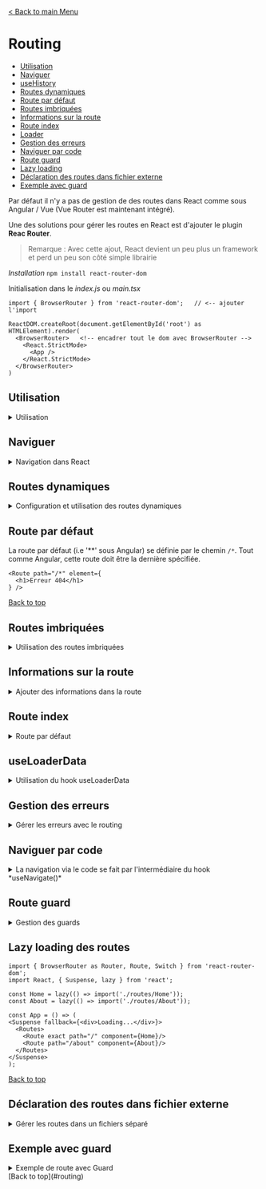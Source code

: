 [< Back to main Menu](https://github.com/gsoulie/react-resources/blob/master/react-presentation.md)    

# Routing

* [Utilisation](#utilisation)     
* [Naviguer](#naviguer)    
* [useHistory](https://github.com/gsoulie/react-resources/blob/main/react-hooks.md#usehistory)      
* [Routes dynamiques](#routes-dynamiques)     
* [Route par défaut](#route-par-défaut)     
* [Routes imbriquées](#routes-imbriquées)     
* [Informations sur la route](#informations-sur-la-route)      
* [Route index](#route-index)     
* [Loader](#useLoaderData)    
* [Gestion des erreurs](#gestion-des-erreurs)     
* [Naviguer par code](#naviguer-par-code)     
* [Route guard](#route-guard)     
* [Lazy loading](#lazy-loading)      
* [Déclaration des routes dans fichier externe](#déclaration-des-routes-dans-fichier-externe)     
* [Exemple avec guard](#exemple-avec-guard)       


Par défaut il n'y a pas de gestion de des routes dans React comme sous Angular / Vue (Vue Router est maintenant intégré). 

Une des solutions pour gérer les routes en React est d'ajouter le plugin **Reac Router**.

> Remarque : Avec cette ajout, React devient un peu plus un framework et perd un peu son côté simple librairie

*Installation*
````npm install react-router-dom````

Initialisation dans le *index.js* ou *main.tsx*

````tsx
import { BrowserRouter } from 'react-router-dom';	// <-- ajouter l'import

ReactDOM.createRoot(document.getElementById('root') as HTMLElement).render(
  <BrowserRouter>	<!-- encadrer tout le dom avec BrowserRouter -->
    <React.StrictMode>
      <App />
    </React.StrictMode>
  </BrowserRouter>
)
````

## Utilisation

<details>
  <summary>Utilisation</summary>
Pour utiliser le routing dans un composant, il faut importer les modules ````import { Route, Routes } from 'react-router-dom';````. 

Ensuite on va encadrer le code qui dépend d'un routage avec une balise ````<Routes>```` qui va contenir chaque ````<Route>````.

Chaque balise ````<Route>```` prend un paramètre *path* ainsi qu'un paramètre *element* qui va contenir tout le contenu qui est accessible via la route en question

*App.tsx*
````tsx
import { Route, Routes } from 'react-router-dom';

function App() {
  return (
    <div className='main-container'>
      <img src={reactLogo} className="logo react" alt="React logo" />
      <Routes>
        <Route path="/" element={
          <div>
            <h2>Tuto Todo App</h2>
            <Hello name='Guillaume'>
              <span style={{ color: 'red' }}>Bonjour Typescript</span>
            </Hello>
          </div>
        } />
		<Route 
			path="/users" 
			element={
			  <UserList></UserList> 
			} />
      </Routes>      
      
    </div>    
  )
}
````

[Back to top](#routing)     
</details>

## Naviguer

<details>
  <summary>Navigation dans React</summary>
Tout comme Angular / Vue, utiliser une balise ````<a href="">```` permet de naviguer entre les routes mais a pour inconvénient de déclencher un rafraichissement de toute la page.

Avec React Router on va donc utiliser l'élément ````<Link>````

````tsx
import { Route, Routes, Link } from 'react-router-dom';

return (
	<nav>
		<Link to="/">Accueil</Link>&nbsp;|&nbsp;
		<Link to="/users">Utilisateurs</Link>&nbsp;|&nbsp;
		<Link to="/profile/1234545">Profil</Link>
	</nav>
)
````
[Back to top](#routing)    
</details>

## Routes dynamiques

<details>
  <summary>Configuration et utilisation des routes dynamiques</summary>
````tsx
return (
    <div className='main-container'>
      <Link to="/profile/1234545">Route avec paramètre</Link>
      
      <Routes>
        <Route path="/profile/:id" element={
          <Profile></Profile>
        } />
      </Routes>
);
````

*Récupération des paramètres de route côté enfant*

````tsx
import { useParams } from 'react-router-dom';	// <-- importer le hook useParams

export default function Profile() {
  const routeParams = useParams();

  return (
    <div>
      <h2>Votre profil</h2>
      <h4>Utilisateur N°#{ routeParams.id }</h4>
    </div>
  )
}
````
[Back to top](#routing)     
</details>

## Route par défaut

La route par défaut (i.e '**' sous Angular) se définie par le chemin ````/*````. Tout comme Angular, cette route doit être la dernière spécifiée.

````tsx
<Route path="/*" element={
  <h1>Erreur 404</h1>
} />
````
[Back to top](#routing)     

## Routes imbriquées

<details>
  <summary>Utilisation des routes imbriquées</summary>

*Parent.tsx*
````tsx
return (
    <div className='main-container'>
	
	  <!-- navigation principale -->
      <nav>
        <Link to="/">Accueil</Link>
        <Link to="/profile/1234545">Profil</Link>
      </nav>
	  
      <Routes>
        <Route path="/" element={
          <div>
            <h2>Accueil</h2>
          </div>
        } />
        
        <Route path="/profile/:id" element={<Profile />}>
          <Route path="/profile/:id/coords" element={<Coords />}/>	<!-- route imbriquée -->
          <Route path="/profile/:id/cart" element={<Cart/>}/>
        </Route>
		
        <Route path="/*" element={<h1>Erreur 404</h1>} />
      </Routes>
	</div>
);
````

Une autre syntaxe moins verbeuse est possible 

````tsx
<Route path="/profile">
  <Route path=":id" element={<Profile/>}/>
  <Route path=":id/edit" element={<Edit />} />
  <Route path=":id/coords" element={<Coords />}/>
  <Route path=":id/cart" element={<Cart/>}/>
</Route>
````

Dans la sous-page contenant le routage imbriqué, il faut alors importer un élément ````<Outlet>```` équivalent au *<router-outlet>* Angular.

*Profile.tsx*
````tsx
import { useParams, Link, Outlet } from 'react-router-dom';

export default function Profile() {
  const routeParams = useParams();

  return (
    <div>
      <h2>Votre profil</h2>
      <h4>Utilisateur N°#{routeParams.id}</h4>
	  
	  <!-- Sous navigation : Attention à bien reprendre les paramètre dans la route si nécessaire-->
      <nav>
        <Link to={`/profile/${routeParams.id}/coords`}>Mes coordonnées</Link>&nbsp;|&nbsp;
        <Link to={`/profile/${routeParams.id}/cart`}>Mon panier</Link>
      </nav>
	  
      <Outlet />
	  
    </div>
  )
}
````
[Back to top](#routing)     
</details>

## Informations sur la route

<details>
  <summary>Ajouter des informations dans la route</summary>
L'utilisation du hook ````useLocation```` de *react-router-dom* permet de récupérer certaines informations sur la route

````tsx
import React from 'react'
import { useLocation } from 'react-router-dom';

export default function Cart() {
  const locationInfo = useLocation();
  console.log(locationInfo);
  
  return ()
}
````

Les informations retournées sont les suivantes :

````
hash: ""	// si on souhaite atteindre une ancre particulière
key: "ug7pqwxz"		// clé unique de la route
pathname: "/profile/1234545/cart"
search: ""		// paramètres de requête ex avec '?param=valeur'
state: null		// state passé en paramètre de navigation
````
  
[Back to top](#routing)     	
</details>

## Route index

<details>
  <summary>Route par défaut</summary>
La route de type **index** est la route par défaut qui sera appelée lorsque la route parent sera activée. Dans l'exemple ci-dessous, la route */profile/<id>* chargera le composant <Profile>
à l'intérieur duquel sera chargé l'élément **Route index** dans le *Outlet*

````tsx
<Route path="/profile/:id" element={<Profile />}>
  <Route index element={<h1>Route index</h1>}/>		<!-- Route index -->
  <Route path="/profile/:id/coords" element={<Coords />}/>
  <Route path="/profile/:id/cart" element={<Cart/>}/>
</Route>
````

[Back to top](#routing)     
</details>

## useLoaderData

<details>
  <summary>Utilisation du hook useLoaderData</summary>
https://www.youtube.com/watch?v=L2kzUg6IzxM&ab_channel=Academind

useLoaderData est un hook de React Router. Il permet de déclencher un chargement de data lors de l'activation d'une route. 


*Composant Enfant*
````tsx
import { useLoaderData } from 'react-router-dom';
import { fetchPostDetailFromApi } from '../shared/services/post';

export const PostDetail = () => {
	const postData = useLoaderData();
	
	return (
		<>
			<h2>Détail du post</h2>
			<h4>{ postData.title }</h4>
			<p>{ postData.message }</p>
		</>
	)
}

export function loader({ params }) {	// params de la route
	const postId = params.id;
	return fetchPostDetailFromApi(postId);
}
````

Le loader est ensuite déclenché via la propriété ````loader```` de l'élément ````<Route>````

*Composant Parent*
````tsx
import { loader as postDetailLoader } from '../components/PostDetail';

<Route path="/blog">
	<Route path=":id" element={<PostDetail />} loader="{postDetailLoader}"/>
</Route>
````
[Back to top](#routing)     

### defer

A voir utilisation de ````defer```` pour retarder le chargement de certaines données lors du routage

[Back to top](#routing)     
</details>

## Gestion des erreurs

<details>
  <summary>Gérer les erreurs avec le routing</summary>
Depuis React Router 6.4, un nouveau paramètre ````errorElement```` permet de gérer un affichage en cas d'erreur levée par le ````loader````

````tsx
<Route 
	path=":id" 
	element={<PostDetail />} 
	loader="{postDetailLoader}"
	errorElement={<h1>Une erreur est survenue lors du chargement des données</h1>}
/>
````

Ce paramètre peut être positionné sur n'importe quel route à n'importe quel niveau (note : en plaçant le paramètre au niveau parent, si une erreur est levée par un enfant, cela déclenchera l'affichage défini dans le niveau parent). Cela permet de pouvoir gérer une page d'erreur pour chaque route si besoin

### useRouteError

Le hook useRouteError permet d'accéder à l'erreur levée par le routage

Soit la requête : 

````tsx
const response = await fetch('<URL>');
if (!response.ok) {
	throw { message: 'Failed to load posts', status: 500 };
}
````

Sera lue avec le hook de la manière suivante

````tsx
import { useRouteError } from 'react-router-dom';

const error = useRouteError();

return (
	<p>{ error.code } - { error.message }</p>
)
````

[Back to top](#routing)     
</details>

## Naviguer par code

<details>
  <summary>La navigation via le code se fait par l'intermédiaire du hook *useNavigate()*</summary>

````tsx
export default function Cart() {
  const navigate = useNavigate();
  
  return (
    <div>
      <h3>Votre panier</h3>
      <button onClick={() => navigate('/')}>Retour accueil</button>
    </div>
  )
}
````

[Back to top](#routing)     
</details>

## Route guard

<details>
  <summary>Gestion des guards</summary>
Il existe plusieurs solution pour protéger un ensemble de route. Une des plus simple est la suivante 

1 - Créer un fichier permettant d'activer un ensemble de route si le critère choisi est validé (ex : authentification)

*ProtectedRoutes.tsx*
````tsx
import { useContext } from 'react'
import { Navigate, Outlet } from 'react-router-dom'
import AuthContext from './shared/contexts/authContext'

export const PrivateRoutes = () => {
  //const authCtx = useContext(AuthContext);  	// possibilité de se baser sur une valeur de contexte
  let auth = {'token':true}
return (
    auth.token ? <Outlet/> : <Navigate to='/login'/>
  )
}
````

La fonction regarde si la condition est validée, si c'est le cas elle affichera le contenu des routes dans un objet ````<Outlet>````. Dans le cas contraire elle redirigera vers la route */login*

Ensuite dans le composant principal il suffit d'encadrer les routes à protéger dans une autre *Route* qui recevra comme élément le *ProtectedRoutes* défini précédemment.

Sans y inclure la route par défaut type "**" et les routes qui doivent rester accessibles tout le temps

*App.tsx*
```tsx
return (
  <AuthContext.Provider value={authCtx}>
	<div>
		<Toolbar />
		<Routes>
		
		  <Route element={<PrivateRoutes />}>
			<Route path="/" element={<ProductList />} />
			<Route path="/cart" element={<Cart/>} />
		  </Route>
		  
		  <Route path='/login' element={<Login/>}/>
		</Routes>
	</div>
  </AuthContext.Provider>
  )
````
[Back to top](#routing)     
</details>

## Lazy loading des routes

````tsx
import { BrowserRouter as Router, Route, Switch } from 'react-router-dom';
import React, { Suspense, lazy } from 'react';
 
const Home = lazy(() => import('./routes/Home'));
const About = lazy(() => import('./routes/About'));
 
const App = () => (
<Suspense fallback={<div>Loading...</div>}>
  <Routes>
	<Route exact path="/" component={Home}/>
	<Route path="/about" component={About}/>
  </Routes>
</Suspense>  
);
````
[Back to top](#routing)     

## Déclaration des routes dans fichier externe

<details>
  <summary>Gérer les routes dans un fichiers séparé</summary>

*app-routing.tsx*

````typescript
import { RestrictedMembers } from './components/RestrictedMembers';
import { Admin } from './components/Admin';
import { Login } from './components/Login';
import { Public } from './components/Public';
import { ErrorPage } from './components/ErrorPage';
import { createBrowserRouter, redirect } from 'react-router-dom'
import authService from "./shared/services/auth.service";
import App from './App'

const authLoader = () => {
  if (!authService.isLogged()) {
    return redirect('/login');
  } else {
    return true;
  }
};

export const routes = createBrowserRouter([
  {
    path: '/',
    element: <App />,
    errorElement: <ErrorPage />,
    children: [
      {
        errorElement: <ErrorPage />,
        children: [
          {
            element: <Public />,
            index: true
          },
          {
            element: <Login />,
            path: '/login'
          },
          {
            element: <Admin />,
            path: '/admin',
            loader: authLoader
          },
          {
            element: <RestrictedMembers />,
            path: '/members',
            loader: authLoader
          },
        ]
      }
    ]
  }
])
````

*main.tsx*

````tsx
import { routes } from './app-routing'
import { RouterProvider } from 'react-router-dom';

const router = routes;

ReactDOM.createRoot(document.getElementById('root') as HTMLElement).render(
  // <BrowserRouter>
  //   <App />
  // </BrowserRouter>
  <RouterProvider router={router} />
)
````

*App.tsx*

````tsx
import { Outlet } from "react-router-dom";

 return (
    <>      
	<Header />
	<Menu />
	<Outlet />
    </>
  )
````
[Back to top](#routing)     
</details>

## Exemple avec guard

<details>
  <summary>Exemple de route avec Guard</summary>
Une autre syntaxe consiste à séparer les routing dans différent composants. Dans cet exemple nous avons 3 zones de routage, une publique, une privée et une pour l'authentification

*App.tsx*

````typescript
<BrowserRouter>
	<BrowserRouter>
        <Routes>
          <Route path="/*" element={<PublicRouter />}/>
          <Route path="/admin/*" element={
            <AuthGuard>
              <AdminRouter />
            </AuthGuard>
          }/>
          <Route path="/auth/*" element={<AuthRouter/>}/>
        </Routes>
      </BrowserRouter>
</BrowserRouter>
````

*Guard*

````typescript
import { Navigate } from "react-router-dom";
import { accountService } from "@/_services/account.service";

export const AuthGuard = ({children}) => {

    if(!accountService.isLogged()){
        return <Navigate to="/auth/login"/>
    }
   
    return children
};
````

*PublicRouter.tsx*

````typescript
import { Routes, Route } from "react-router-dom"

export const PublicRouter = () => {
	return (
		<Routes>
			<Route element={<Layout />} >
				<Route index element={<Home />} />
				<Route path="home" element={<Home />} />
				<Route path="service/:id" element={<Service />} />
				<Route path="*" element={<Error />} />
			</Route>
		</Routes>
	)
}

export const Layout = () => {
	return (
		<>
			<Header />
			
			<Outlet />
		</>
	)
}
````

*AdminRouter.tsx*

````typescript
import { Routes, Route } from "react-router-dom"

export const AdminRouter = () => {
	return (
		<Routes>
			<Route element={<AdminLayout />} >
				<Route index element={<Dashboard />} />
				<Route path="user">
					<Route path="index" element={<User />} />
					<Route path="edit/:id" element={<UserEdit />} />
					<Route path="add" element={<UserAdd />} />
				</Route>
				<Route path="product">
					<Route path="index" element={<Product />} />
					<Route path="edit/:id" element={<ProductEdit />} />
					<Route path="add" element={<ProductAdd />} />
				</Route>
				<Route path="*" element={<Error />} />
			</Route>
		</Routes>
	)
}

export const AdminLayout = () => {
	return (
		<>
			<Header/>
            <div id="admin">
                <SideMenu/>
                <div>
					<Outlet/>
				</div>
            </div>
		</>
	)
}
````

*AuthRouter.tsx*

````typescript
export const AuthRouter = () => {
	return (
		<Routes>
			<Route index element={<Login/>}/>
			<Route path="login" element={<Login />} />
			<Route path="*" element={<Error />} />
		</Routes>
	)
}
````
</details>
[Back to top](#routing)     
